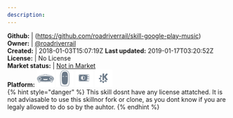 ```yaml
---
description: 
---
```



**Github:** | (https://github.com/roadriverrail/skill-google-play-music)  
**Owner:** | [@roadriverrail](https://github.com/roadriverrail)  
**Created:** | 2018-01-03T15:07:19Z  **Last updated:** 2019-01-17T03:20:52Z  
**License:** | No License  
**Market status:** | [Not in Market](https://market.mycroft.ai/skill/)  
**Platform:**   ![](.gitbook/assets/mark-1-icon.png)  ![](.gitbook/assets/mark-2-icon.png)  ![](.gitbook/assets/picroft-icon.png)  ![](.gitbook/assets/kde.png)   
{% hint style="danger" %}
This skill dosnt have any license attatched. It is not adviasable to use this skillnor fork or clone, as you dont know if you are legaly allowed to do so by the auhtor.
{% endhint %}
